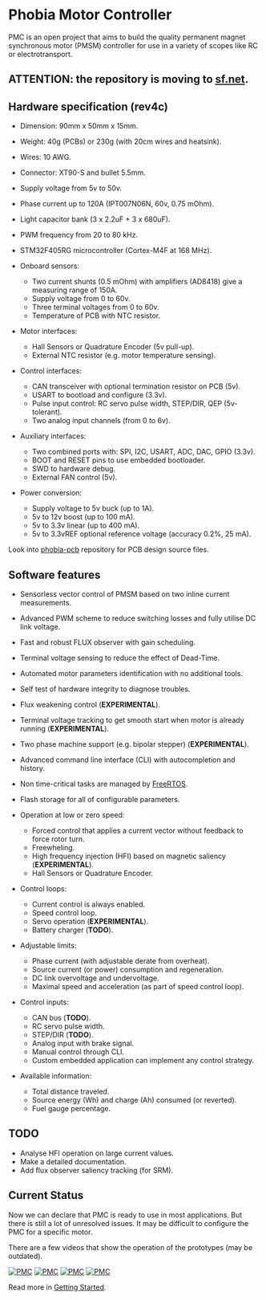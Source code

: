 # Phobia Motor Controller

PMC is an open project that aims to build the quality permanent magnet
synchronous motor (PMSM) controller for use in a variety of scopes like RC or
electrotransport.

## ATTENTION: the repository is moving to [sf.net](https://sourceforge.net/projects/phobia/).

## Hardware specification (rev4c)

* Dimension: 90mm x 50mm x 15mm.
* Weight: 40g (PCBs) or 230g (with 20cm wires and heatsink).
* Wires: 10 AWG.
* Connector: XT90-S and bullet 5.5mm.
* Supply voltage from 5v to 50v.
* Phase current up to 120A (IPT007N06N, 60v, 0.75 mOhm).
* Light capacitor bank (3 x 2.2uF + 3 x 680uF).
* PWM frequency from 20 to 80 kHz.
* STM32F405RG microcontroller (Cortex-M4F at 168 MHz).

* Onboard sensors:
	* Two current shunts (0.5 mOhm) with amplifiers (AD8418) give a measuring range of 150A.
	* Supply voltage from 0 to 60v.
	* Three terminal voltages from 0 to 60v.
	* Temperature of PCB with NTC resistor.
* Motor interfaces:
	* Hall Sensors or Quadrature Encoder (5v pull-up).
	* External NTC resistor (e.g. motor temperature sensing).
* Control interfaces:
	* CAN transceiver with optional termination resistor on PCB (5v).
	* USART to bootload and configure (3.3v).
	* Pulse input control: RC servo pulse width, STEP/DIR, QEP (5v-tolerant).
	* Two analog input channels (from 0 to 6v).
* Auxiliary interfaces:
	* Two combined ports with: SPI, I2C, USART, ADC, DAC, GPIO (3.3v).
	* BOOT and RESET pins to use embedded bootloader.
	* SWD to hardware debug.
	* External FAN control (5v).
* Power conversion:
	* Supply voltage to 5v buck (up to 1A).
	* 5v to 12v boost (up to 100 mA).
	* 5v to 3.3v linear (up to 400 mA).
	* 5v to 3.3vREF optional reference voltage (accuracy 0.2%, 25 mA).

Look into [phobia-pcb](https://sourceforge.net/p/phobia/pcb/) repository for
PCB design source files.

## Software features

* Sensorless vector control of PMSM based on two inline current measurements.
* Advanced PWM scheme to reduce switching losses and fully utilise DC link voltage.
* Fast and robust FLUX observer with gain scheduling.
* Terminal voltage sensing to reduce the effect of Dead-Time.
* Automated motor parameters identification with no additional tools.
* Self test of hardware integrity to diagnose troubles.
* Flux weakening control (**EXPERIMENTAL**).
* Terminal voltage tracking to get smooth start when motor is already running (**EXPERIMENTAL**).
* Two phase machine support (e.g. bipolar stepper) (**EXPERIMENTAL**).
* Advanced command line interface (CLI) with autocompletion and history.
* Non time-critical tasks are managed by [FreeRTOS](http://www.freertos.org/).
* Flash storage for all of configurable parameters.

* Operation at low or zero speed:
	* Forced control that applies a current vector without feedback to force rotor turn.
	* Freewheling.
	* High frequency injection (HFI) based on magnetic saliency (**EXPERIMENTAL**).
	* Hall Sensors or Quadrature Encoder.
* Control loops:
	* Current control is always enabled.
	* Speed control loop.
	* Servo operation (**EXPERIMENTAL**).
	* Battery charger (**TODO**).
* Adjustable limits:
	* Phase current (with adjustable derate from overheat).
	* Source current (or power) consumption and regeneration.
	* DC link overvoltage and undervoltage.
	* Maximal speed and acceleration (as part of speed control loop).
* Control inputs:
	* CAN bus (**TODO**).
	* RC servo pulse width.
	* STEP/DIR (**TODO**).
	* Analog input with brake signal.
	* Manual control through CLI.
	* Custom embedded application can implement any control strategy.
* Available information:
	* Total distance traveled.
	* Source energy (Wh) and charge (Ah) consumed (or reverted).
	* Fuel gauge percentage.

## TODO

* Analyse HFI operation on large current values.
* Make a detailed documentation.
* Add flux observer saliency tracking (for SRM).

## Current Status

Now we can declare that PMC is ready to use in most applications. But there is
still a lot of unresolved issues. It may be difficult to configure the PMC for
a specific motor.

There are a few videos that show the operation of the prototypes (may be outdated).

[![PMC](https://i.ytimg.com/vi/phLGdwzEnQY/default.jpg)](https://www.youtube.com/watch?v=phLGdwzEnQY)
[![PMC](https://i.ytimg.com/vi/ANp_5zZkh48/default.jpg)](https://www.youtube.com/watch?v=ANp_5zZkh48)
[![PMC](https://i.ytimg.com/vi/IM0k0_boXc4/default.jpg)](https://www.youtube.com/watch?v=IM0k0_boXc4)
[![PMC](https://i.ytimg.com/vi/rfigI6fnWxI/default.jpg)](https://www.youtube.com/watch?v=rfigI6fnWxI)

Read more in [Getting Started](doc/GettingStarted.md).

